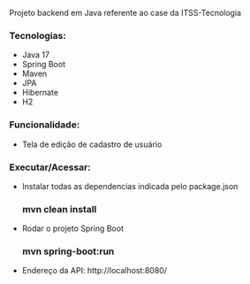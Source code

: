 Projeto backend em Java referente ao case da ITSS-Tecnologia

### Tecnologias:

 * Java 17
 * Spring Boot
 * Maven
 * JPA
 * Hibernate
 * H2

### Funcionalidade:
 * Tela de edição de cadastro de usuário

### Executar/Acessar:

 * Instalar todas as dependencias indicada pelo package.json
    ### mvn clean install

 * Rodar o projeto Spring Boot 
    ### mvn spring-boot:run

 * Endereço da API: http://localhost:8080/